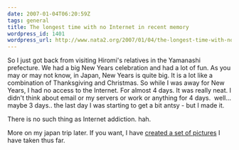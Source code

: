 ```yaml
---
date: 2007-01-04T06:20:59Z
tags: general
title: The longest time with no Internet in recent memory
wordpress_id: 1401
wordpress_url: http://www.nata2.org/2007/01/04/the-longest-time-with-no-internet-in-recent-memory/
---
```


<p>So I just got back from visiting Hiromi's relatives in the Yamanashi prefecture. We had a big New Years celebration and had a lot of fun. As you may or may not know, in Japan, New Years is quite big. It is a lot like a combination of Thanksgiving and Christmas. So while I was away for New Years, I had no access to the Internet. For almost 4 days. It was really neat. I didn't think about email or my servers or work or anything for 4 days.&nbsp; well... maybe 3 days.. the last day I was starting to get a bit antsy - but I made it. </p> <p>There is no such thing as Internet addiction. hah. </p> <p>More on my japan trip later. If you want, I have <a href="http://flickr.com/photos/natatwo/sets/72157594444547976/">created a set of pictures</a> I have taken thus far. </p>
